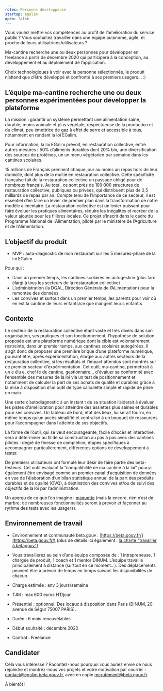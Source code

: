 ```yaml
---
roles: Personne développeuse
startup: egalim
open: false
---
```


Vous voulez mettre vos compétences au profit de l’amélioration du service public ? Vous souhaitez travailler dans une équipe autonome, agile, et proche de leurs utilisatrices/utilisateurs ?

Ma-cantine recherche une ou deux personnes pour développer en freelance à partir de décembre 2020 qui participera à la conception, au développement et au déploiement de l’application.

Choix technologiques à voir avec la personne sélectionnée, le produit n’attend que d’être développé et confronté à ses premiers usagers… :) 


## L’équipe ma-cantine recherche une ou deux personnes expérimentées pour développer la plateforme

La mission : garantir un système permettant une alimentation saine, durable, moins animale et plus végétale, respectueuse de la production et du climat, peu émettrice de gaz à effet de serre et accessible à tous, notamment en rendant la loi EGalim.

Pour information, la loi EGalim prévoit, en restauration collective, entre autres mesures : 50% d’aliments durables dont 20% bio, une diversification des sources de protéines, un un menu végétarien par semaine dans les cantines scolaires.

15 millions de Français prennent chaque jour au moins un repas hors de leur domicile, dont plus de la moitié en restauration collective. Cette spécificité française fait de la restauration collective un passage obligé pour de nombreux français. Au total, ce sont près de 100 000 structures de restauration collective, publiques ou privées, qui distribuent plus de 3,5 milliards de repas par an. Compte tenu de l’importance de ce secteur, il est essentiel d’en faire un levier de premier plan dans la transformation de notre modèle alimentaire. La restauration collective est un levier puissant pour faire évoluer les pratiques alimentaires, réduire les inégalités et recréer de la valeur ajoutée pour les filières locales. Ce projet s’inscrit dans le cadre du Programme National de l’Alimentation, piloté par le ministère de l’Agriculture et de l’Alimentation.


## L’objectif du produit


- MVP : auto-diagnostic de mon restaurant sur les 5 mesures-phare de la loi EGalim

Pour qui :

- Dans un premier temps, les cantines scolaires en autogestion (plus tard élargi à tous les secteurs de la restauration collective)
- L’administration (la DGAL, Direction Générale de l’ALimentation) pour la remontée des données
- Les convives et surtout dans un premier temps, les parents pour voir où en est la cantine de leurs enfants/ce que mangent leur.s enfant.s



## Contexte

Le secteur de la restauration collective étant vaste et très divers dans son organisation, ses pratiques et son fonctionnement, l'hypothèse de solution proposée est une plateforme numérique dont la cible est volontairement restreinte, dans un premier temps, aux cantines scolaires autogérées. Il s’agit donc de proposer une première brique d’une plateforme numérique, pouvant être, après expérimentation, élargie aux autres secteurs de la restauration collective, si les résultats et l’impact attendus sont montrés sur ce premier secteur d'expérimentation. Cet outil, ma-cantine, permettrait à un·e élu·e, chef·fe de cantine, gestionnaire… d'évaluer sa conformité avec l’ensemble des mesures de la loi via un test de positionnement et notamment de calculer la part de ses achats de qualité et durables grâce à la mise à disposition d’un outil de type calculette simple et rapide de prise en main.

Une sorte d’autodiagnostic à un instant t de sa situation l’aiderait à évaluer les pistes d'amélioration pour atteindre des assiettes plus saines et durables pour ses convives. Un tableau de bord, état des lieux, lui serait fourni, en même temps qu’un accès simplifié et centralisé à un bouquet de ressources pour l’accompagner dans l’atteinte de ses objectifs. 

La forme de l’outil, qui se veut encourageante, facile d’accès et interactive, sera à déterminer au fil de sa construction au pas à pas avec des cantines pilotes : degré de finesse de complétion, étapes spécifiques à accompagner particulièrement, différentes options de développement à tester. 

De premiers utilisateurs ont formulé leur désir de faire partie des beta-testeurs. Cet outil évaluant la “compatibilité de ma cantine à la loi” pourra également être envisagé comme un premier canal d’acquisition de données en vue de l’élaboration d’un bilan statistique annuel de la part des produits durables et de qualité (OVQ), à destination des convives et/ou de suivi des objectifs de la loi par l’administration.

Un aperçu de ce que l’on imagine : [maquette](https://www.figma.com/file/poPizZZa75PE38Or26x6cI/Untitled?node-id=33%3A24) (mais là encore, rien n’est de marbre; de nombreuses fonctionnalités seront à prévoir et façonner au rythme des tests avec les usagers).



## Environnement de travail

- Environnement et communauté beta.gouv : [https://beta.gouv.fr/](https://beta.gouv.fr/) (plus de détails ici également : [la charte "travailler à betagouv"](https://doc.incubateur.net/communaute/travailler-a-beta-gouv/bienvenue/charte))

- Vous travaillerez au sein d’une équipe composée de : 1 intrapreneuse, 1 chargée de produit, 1 coach et 1 mentor DINUM. L’équipe travaille principalement à distance (surtout en ce moment…). Des déplacements peuvent être à prévoir de temps en temps suivant les disponibilités de chacun.
- Charge estimée : env 3 jours/semaine
- TJM : max 600 euros HT/jour
- Présentiel : optionnel. Des locaux à disposition dans Paris (DINUM, 20 avenue de Ségur 75007 PARIS).
- Durée : 6 mois renouvelables
- Début souhaité : décembre 2020
- Contrat : Freelance

## Candidater

Cela vous intéresse ? 
Racontez-nous pourquoi vous auriez envie de nous rejoindre et montrez-nous vos projets et votre motivation par courriel : [contact@egalim.beta.gouv.fr](mailto:contact@egalim.beta.gouv.fr), avec en copie [recrutement@beta.gouv.fr](mailto:recrutement@beta.gouv.fr).


À bientôt !
